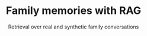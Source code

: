 ---
title: "Family memories with RAG"
subtitle: "Retrieval over real and synthetic family conversations"
categories: nlp llm kaggle
image: /images/family-memories.png
order: 1
exturl: /projects/family-memories-rag.html
---
